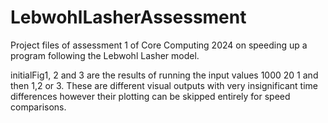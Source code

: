 # LebwohlLasherAssessment

Project files of assessment 1 of Core Computing 2024 on speeding up a program following the Lebwohl Lasher model.

initialFig1, 2 and 3 are the results of running the input values 1000 20 1 and then 1,2 or 3. These are different visual outputs with very insignificant time differences however their plotting can be skipped entirely for speed comparisons.
